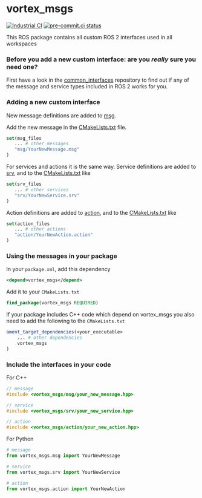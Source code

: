 # vortex_msgs


[![Industrial CI](https://github.com/vortexntnu/vortex-msgs/actions/workflows/industrial-ci.yml/badge.svg)](https://github.com/vortexntnu/vortex-msgs/actions/workflows/industrial-ci.yml)
[![pre-commit.ci status](https://results.pre-commit.ci/badge/github/vortexntnu/vortex-msgs/main.svg)](https://results.pre-commit.ci/latest/github/vortexntnu/vortex-msgs/main)

This ROS package contains all custom ROS 2 interfaces used in all workspaces

### Before you add a new custom interface: are you _really_ sure you need one?
First have a look in the [common_interfaces](https://github.com/ros2/common_interfaces) repository to find out if any of the message and service types included in ROS 2 works for you.

### Adding a new custom interface
New message definitions are added to [msg](msg).

Add the new message in the [CMakeLists.txt](CMakeLists.txt) file.
```cmake
set(msg_files
   ... # other messages
   "msg/YourNewMessage.msg"
)
```

For services and actions it is the same way. Service definitions are added to [srv](srv), and to the [CMakeLists.txt](CMakeLists.txt) like
```cmake
set(srv_files
   ... # other services
   "srv/YourNewService.srv"
)
```

Action definitions are added to [action](action), and to the [CMakeLists.txt](CMakeLists.txt) like
```cmake
set(action_files
   ... # other actions
   "action/YourNewAction.action"
)
```

### Using the messages in your package
In your `package.xml`, add this dependency
```xml
<depend>vortex_msgs</depend>
```
Add it to your `CMakeLists.txt`
```cmake
find_package(vortex_msgs REQUIRED)
```
If your package includes C++ code which depend on vortex_msgs you also need to add the following to the `CMakeLists.txt`
```cmake
ament_target_dependencies(<your_executable>
    ... # other dependencies
    vortex_msgs
)
```

### Include the interfaces in your code
For C++
```cpp
// message
#include <vortex_msgs/msg/your_new_message.hpp>

// service
#include <vortex_msgs/srv/your_new_service.hpp>

// action
#include <vortex_msgs/action/your_new_action.hpp>
```

For Python
```python
# message
from vortex_msgs.msg import YourNewMessage

# service
from vortex_msgs.srv import YourNewService

# action
from vortex_msgs.action import YourNewAction
```
